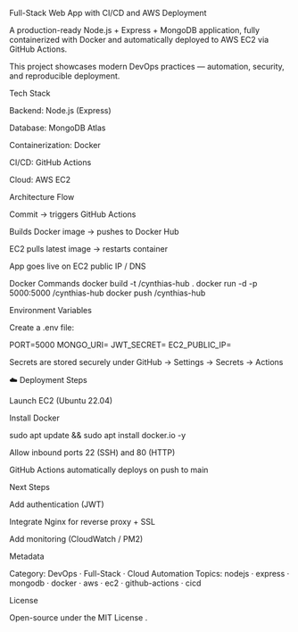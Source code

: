 Full-Stack Web App with CI/CD and AWS Deployment

A production-ready Node.js + Express + MongoDB application, fully containerized with Docker and automatically deployed to AWS EC2 via GitHub Actions.

This project showcases modern DevOps practices — automation, security, and reproducible deployment.

Tech Stack

Backend: Node.js (Express)

Database: MongoDB Atlas

Containerization: Docker

CI/CD: GitHub Actions

Cloud: AWS EC2

 Architecture Flow

Commit → triggers GitHub Actions

Builds Docker image → pushes to Docker Hub

EC2 pulls latest image → restarts container

App goes live on EC2 public IP / DNS

 Docker Commands
docker build -t <dockerhub-username>/cynthias-hub .
docker run -d -p 5000:5000 <dockerhub-username>/cynthias-hub
docker push <dockerhub-username>/cynthias-hub

 Environment Variables

Create a .env file:

PORT=5000
MONGO_URI=<your-mongodb-uri>
JWT_SECRET=<your-jwt-secret>
EC2_PUBLIC_IP=<your-ec2-ip>


 Secrets are stored securely under GitHub → Settings → Secrets → Actions

☁️ Deployment Steps

Launch EC2 (Ubuntu 22.04)

Install Docker

sudo apt update && sudo apt install docker.io -y


Allow inbound ports 22 (SSH) and 80 (HTTP)

GitHub Actions automatically deploys on push to main

 Next Steps

Add authentication (JWT)

Integrate Nginx for reverse proxy + SSL

Add monitoring (CloudWatch / PM2)

Metadata

Category: DevOps · Full-Stack · Cloud Automation
Topics: nodejs · express · mongodb · docker · aws · ec2 · github-actions · cicd

 License

Open-source under the MIT License
.
